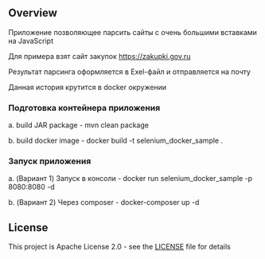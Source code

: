 ## Overview
Приложение позволяющее парсить сайты с очень большими вставками на JavaScript

Для примера взят сайт закупок https://zakupki.gov.ru

Результат парсинга оформляется в Exel-файл и отправляется на почту

Данная история крутится в docker окружении

### Подготовка контейнера приложения
 a. build JAR package
    - mvn clean package

 b. build docker image
    - docker build -t selenium_docker_sample .

### Запуск приложения
 a. (Вариант 1) Запуск в консоли
    - docker run selenium_docker_sample -p 8080:8080 -d

 b. (Вариант 2) Через composer
    - docker-composer up -d


## License
This project is Apache License 2.0 - see the [LICENSE](LICENSE) file for details
